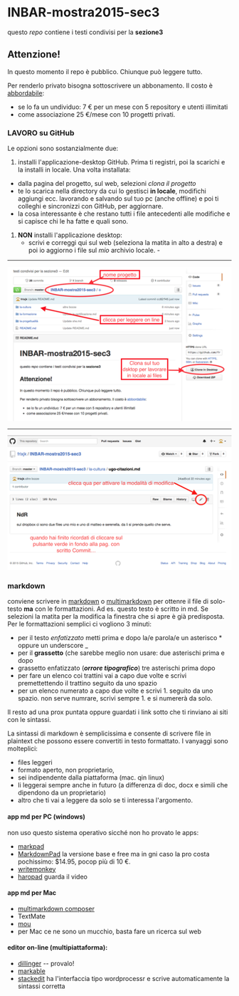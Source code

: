 # INBAR-mostra2015-sec3

questo *repo* contiene i testi condivisi per la **sezione3**

## Attenzione!

In questo momento il repo è pubblico. Chiunque può leggere tutto. 

Per renderlo privato bisogna sottoscrivere un abbonamento. Il costo è  [abbordabile](https://github.com/pricing): 

- se lo fa un undividuo: 7 € per un mese con 5 repository e utenti illimitati
- come associazione 25 €/mese con 10 progetti privati.

### LAVORO su GitHub

 Le opzioni sono sostanzialmente due:
 
1. installi l'applicazione-desktop GitHub. Prima ti registri, poi la scarichi e la installi in locale. Una volta installata:
  - dalla pagina del progetto, sul web, selezioni *clona il progetto*
  - te lo scarica nella directory da cui lo gestisci **in locale**, modifichi aggiungi ecc. lavorando e salvando sul tuo pc (anche offline) e poi ti colleghi e sincronizzi con GitHub, per aggiornare.
   - la cosa interessante è che restano tutti i file antecedenti alle modifiche e si capisce chi le ha fatte e quali sono.
1. **NON** installi l'applicazione desktop:
   - scrivi e correggi qui sul web (seleziona la matita in alto a destra) e poi io aggiorno i file sul _mio_ archivio locale.  - 

------

![Per clonare sulla app-desktop](Screen-Shot%202015-11-11-19.37.47.png)

-----

![Per modificare dal sito GitHub](Screen-Shot-2015-11-11at19.52.05.png)

### markdown

conviene scrivere in [markdown](http://daringfireball.net/projects/markdown/) o [multimarkdown](http://fletcherpenney.net/multimarkdown/) per ottenre il file di solo-testo **ma** con le formattazioni. Ad es. questo testo è scritto in md. Se selezioni la matita per la modifica la finestra che si apre è già predisposta. Per le formattazioni semplici ci vogliono 3 minuti:

- per il testo *enfatizzato* metti prima e dopo la/e parola/e un asterisco * oppure un underscore _
- per il **grassetto** (che sarebbe meglio non usare: due asterischi prima e dopo
- grassetto enfatizzato (***orrore tipografico***) tre asterischi prima dopo
- per fare un elenco coi trattini vai a capo due volte e scrivi premettettendo il trattino seguito da uno spazio
- per un elenco numerato a capo due volte e scrivi 1. seguito da uno spazio. non serve numrare, scrivi sempre 1. e si numererà da solo. 

Il resto ad una prox puntata oppure guardati i link sotto che ti rinviano ai siti con le sintassi.

La sintassi di markdown è semplicissima e consente di scrivere file in plaintext che possono essere convertiti in testo formattato. I vanyaggi sono molteplici:

- files leggeri
- formato aperto, non proprietario,
- sei indipendente dalla piattaforma (mac. qin linux)
- li leggerai sempre anche in futuro (a differenza di doc, docx e simili che dipendono da un proprietario)
- altro che ti vai a leggere da solo se ti interessa l'argomento.

#### app md per PC (windows)

non uso questo sistema operativo sicché non ho provato le apps:

- [markpad](http://code52.org/DownmarkerWPF/)
- [MarkdownPad](http://fletcherpenney.net/multimarkdown/) la versione base e free ma in gni caso la pro costa pochissimo: $14.95, pocop più di 10 €.
- [writemonkey](http://writemonkey.com/index.php)
- [haropad](http://pad.haroopress.com) guarda il video
 
#### app md per Mac

- [multimarkdown composer](http://multimarkdown.com)
- TextMate
- [mou](http://25.io/mou/) 
- per Mac ce ne sono un mucchio, basta fare un ricerca sul web

#### editor on-line (multipiattaforma): 

 - [dillinger](http://dillinger.io) -- provalo!
 - [markable](https://markable.in)
 - [stackedit](https://stackedit.io/editor) ha l'interfaccia tipo wordprocessr e scrive automaticamente la sintassi corretta


